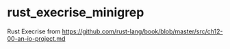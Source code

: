 # rust_execrise_minigrep
Rust Execrise from https://github.com/rust-lang/book/blob/master/src/ch12-00-an-io-project.md
